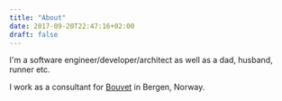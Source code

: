 ```yaml
---
title: "About"
date: 2017-09-20T22:47:16+02:00
draft: false
---
```


I'm a software engineer/developer/architect as well as a dad, husband, runner etc.

I work as a consultant for [Bouvet](https://www.bouvet.no/) in Bergen, Norway.
